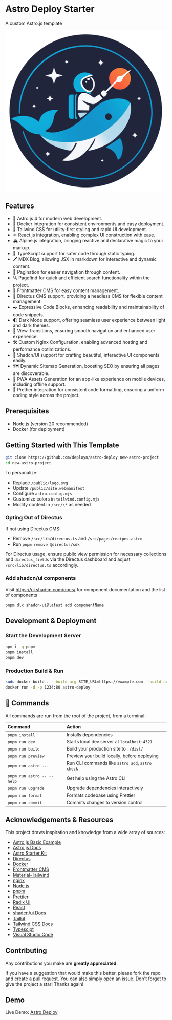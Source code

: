 # Astro Deploy Starter

A custom Astro.js template

![Logo](./public/pwa-512x512.png)

## Features

- 🚀 Astro.js 4 for modern web development.
- 🐳 Docker integration for consistent environments and easy deployment.
- 🍃 Tailwind CSS for utility-first styling and rapid UI development.
- ⚛️ React.js integration, enabling complex UI construction with ease.
- 🏔️ Alpine.js integration, bringing reactive and declarative magic to your markup.
- 📘 TypeScript support for safer code through static typing.
- 🖊️ MDX Blog, allowing JSX in markdown for interactive and dynamic content.
- 📄 Pagination for easier navigation through content.
- 🔍 Pagefind for quick and efficient search functionality within the project.
- 🔖 Frontmatter CMS for easy content management.
- 🐇 Directus CMS support, providing a headless CMS for flexible content management.
- ✒️ Expressive Code Blocks, enhancing readability and maintainability of code snippets.
- 🌓 Dark Mode support, offering seamless user experience between light and dark themes.
- 🌟 View Transitions, ensuring smooth navigation and enhanced user experience.
- 🛠 Custom Nginx Configuration, enabling advanced hosting and performance optimizations.
- 🎨 Shadcn/UI support for crafting beautiful, interactive UI components easily.
- 🗺 Dynamic Sitemap Generation, boosting SEO by ensuring all pages are discoverable.
- 📱 PWA Assets Generation for an app-like experience on mobile devices, including offline support.
- 💅 Prettier integration for consistent code formatting, ensuring a uniform coding style across the project.

## Prerequisites

- Node.js (version 20 recommended)
- Docker (for deployment)

## Getting Started with This Template

```sh
git clone https://github.com/deployn/astro-deploy new-astro-project
cd new-astro-project
```

To personalize:

- Replace `/public/logo.svg`
- Update `/public/site.webmanifest`
- Configure `astro.config.mjs`
- Customize colors in `tailwind.config.mjs`
- Modify content in `/src/\*` as needed

### Opting Out of Directus

If not using Directus CMS:

- Remove `/src/lib/directus.ts` and `/src/pages/recipes.astro`
- Run `pnpm remove @directus/sdk`

For Directus usage, ensure public view permission for necessary collections and `directus_fields` via the Directus dashboard and adjust `/src/lib/directus.ts` accordingly.

### Add shadcn/ui components

Visit <https://ui.shadcn.com/docs/> for component documentation and the list of components

```sh
pnpm dlx shadcn-ui@latest add componentName
```

## Development & Deployment

### Start the Development Server

```sh
npm i -g pnpm
pnpm install
pnpm dev
```

### Production Build & Run

```sh
sudo docker build . --build-arg SITE_URL=https://example.com --build-arg DIRECTUS_URL=https://example.directus.com -t astro-deploy
docker run -d -p 1234:80 astro-deploy
```

## 🧞 Commands

All commands are run from the root of the project, from a terminal:

| Command                    | Action                                           |
| :------------------------- | :----------------------------------------------- |
| `pnpm install`             | Installs dependencies                            |
| `pnpm run dev`             | Starts local dev server at `localhost:4321`      |
| `pnpm run build`           | Build your production site to `./dist/`          |
| `pnpm run preview`         | Preview your build locally, before deploying     |
| `pnpm run astro ...`       | Run CLI commands like `astro add`, `astro check` |
| `pnpm run astro -- --help` | Get help using the Astro CLI                     |
| `pnpm run upgrade`         | Upgrade dependencies interactively               |
| `pnpm run format`          | Formats codebase using Prettier                  |
| `pnpm run commit`          | Commits changes to version control               |

## Acknowledgements & Resources

This project draws inspiration and knowledge from a wide array of sources:

- [Astro.js Basic Example](https://github.com/withastro/astro/tree/main/examples/basics)
- [Astro.js Docs](https://docs.astro.build/)
- [Astro Starter Kit](https://github.com/zankhq/astro-starter)
- [Directus](https://directus.io/)
- [Docker](https://www.docker.com/)
- [Frontmatter CMS](https://frontmatter.codes/)
- [Material-Tailwind](https://www.material-tailwind.com/)
- [nginx](https://www.nginx.com/)
- [Node.js](https://nodejs.org/en)
- [pnpm](https://pnpm.io/)
- [Prettier](https://prettier.io/)
- [Radix UI](https://www.radix-ui.com/)
- [React](https://react.dev/)
- [shadcn/ui Docs](https://ui.shadcn.com/docs)
- [Tailkit](https://tailkit.com/)
- [Tailwind CSS Docs](https://tailwindcss.com/docs/)
- [Typescipt](https://www.typescriptlang.org/)
- [Visual Studio Code](https://code.visualstudio.com/)

## Contributing

Any contributions you make are **greatly appreciated**.

If you have a suggestion that would make this better, please fork the repo and create a pull request. You can also simply open an issue.
Don't forget to give the project a star! Thanks again!

## Demo

Live Demo: [Astro Deploy](https://astro.deployn.de)
